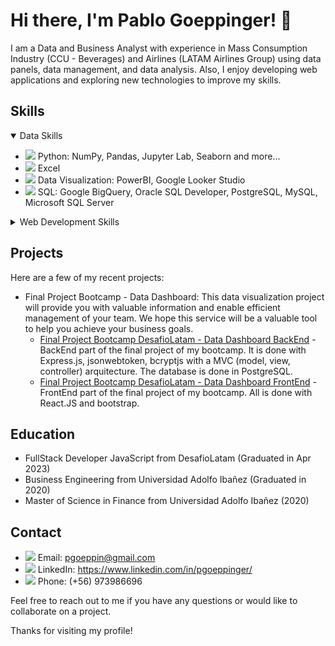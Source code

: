 # Hi there, I'm Pablo Goeppinger! 👋

I am a Data and Business Analyst with experience in Mass Consumption Industry (CCU - Beverages) and Airlines (LATAM Airlines Group) using data panels, data management, and data analysis.
Also, I enjoy developing web applications and exploring new technologies to improve my skills.

## Skills

<details open>
<summary>Data Skills</summary>
  <ul>
    <li><img src="https://img.icons8.com/color/24/000000/python.png"/> Python: NumPy, Pandas, Jupyter Lab, Seaborn and more...</li>
    <li><img src="https://img.icons8.com/color/24/000000/business.png"/> Excel</li>
    <li><img src="https://img.icons8.com/color/24/000000/graph.png"/> Data Visualization: PowerBI, Google Looker Studio</li>
    <li><img src="https://img.icons8.com/color/24/000000/database.png"/> SQL: Google BigQuery, Oracle SQL Developer, PostgreSQL, MySQL, Microsoft SQL Server</li>
  </ul>
</details>

<details>
<summary>Web Development Skills</summary>
  <ul>
    <li><img src="https://img.icons8.com/color/24/000000/javascript.png"/> JavaScript</li>
    <li><img src="https://img.icons8.com/color/24/000000/postgreesql.png"/> PostgreSQL</li>
    <li><img src="https://img.icons8.com/color/24/000000/express.png"/> Express</li>
    <li><img src="https://img.icons8.com/color/24/000000/react-native.png"/> React</li>
    <li><img src="https://img.icons8.com/color/24/000000/nodejs.png"/> Node.js</li>
    <li><img src="https://img.icons8.com/color/24/000000/html-5.png"/> HTML/CSS</li>
  </ul>
</details>

## Projects

Here are a few of my recent projects:
- Final Project Bootcamp - Data Dashboard: This data visualization project will provide you with valuable information and enable efficient management of your team. We hope this service will be a valuable tool to help you achieve your business goals.
  - [Final Project Bootcamp DesafioLatam - Data Dashboard BackEnd](https://github.com/Sherydan/backend-proyecto-final) - BackEnd part of the final project of my bootcamp. It is done with Express.js, jsonwebtoken, bcryptjs with a MVC (model, view, controller) arquitecture. The database is done in PostgreSQL.
  - [Final Project Bootcamp DesafioLatam - Data Dashboard FrontEnd](https://github.com/Sherydan/proyecto-final-frontend) - FrontEnd part of the final project of my bootcamp. All is done with React.JS and bootstrap.

## Education

- FullStack Developer JavaScript from DesafioLatam (Graduated in Apr 2023)
- Business Engineering from Universidad Adolfo Ibañez (Graduated in 2020)
- Master of Science in Finance from Universidad Adolfo Ibañez (2020)
## Contact

- <img src="https://img.icons8.com/fluent/24/000000/email-open.png"/> Email: pgoeppin@gmail.com
- <img src="https://img.icons8.com/color/24/000000/linkedin.png"/> LinkedIn: https://www.linkedin.com/in/pgoeppinger/
- <img src="https://img.icons8.com/color/24/000000/phone.png"/> Phone: (+56) 973986696

Feel free to reach out to me if you have any questions or would like to collaborate on a project.

Thanks for visiting my profile!
